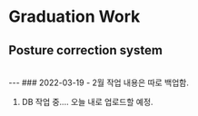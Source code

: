 # Graduation Work

## Posture correction system

<br/>
---
### 2022-03-19
- 2월 작업 내용은 따로 백업함.

1. DB 작업 중.... 오늘 내로 업로드할 예정.
